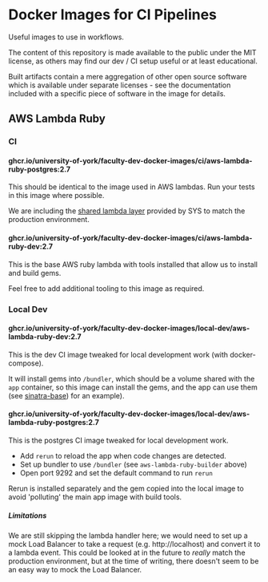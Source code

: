 # Docker Images for CI Pipelines

Useful images to use in workflows.

The content of this repository is made available to the public 
under the MIT license, as others may find our dev / CI setup 
useful or at least educational.

Built artifacts contain a mere aggregation of other open source 
software which is available under separate licenses - see the 
documentation included with a specific piece of software in the 
image for details.

## AWS Lambda Ruby

### CI

#### ghcr.io/university-of-york/faculty-dev-docker-images/ci/aws-lambda-ruby-postgres:2.7

This should be identical to the image used in AWS lambdas. Run your tests in this image where possible.

We are including the [shared lambda layer](https://wiki.york.ac.uk/display/CLOUD/AWS%3A+Shared+Lambda+Layers)
provided by SYS to match the production environment.

#### ghcr.io/university-of-york/faculty-dev-docker-images/ci/aws-lambda-ruby-dev:2.7

This is the base AWS ruby lambda with tools installed that allow us to install and build gems. 

Feel free to add additional tooling to this image as required.

### Local Dev

#### ghcr.io/university-of-york/faculty-dev-docker-images/local-dev/aws-lambda-ruby-dev:2.7

This is the dev CI image tweaked for local development work (with docker-compose).

It will install gems into `/bundler`, which should be a volume shared with the `app` container, so this image can
install the gems, and the app can use them (see 
[sinatra-base](https://github.com/university-of-york/faculty-dev-sinatra-base/blob/main/docker-compose.yml))
for an example).

#### ghcr.io/university-of-york/faculty-dev-docker-images/local-dev/aws-lambda-ruby-postgres:2.7

This is the postgres CI image tweaked for local development work.

* Add `rerun` to reload the app when code changes are detected.
* Set up bundler to use `/bundler` (see `aws-lambda-ruby-builder` above)
* Open port 9292 and set the default command to run `rerun`

Rerun is installed separately and the gem copied into the local image to avoid 'polluting' the main app image
with build tools.

##### Limitations

We are still skipping the lambda handler here; we would need to set up a mock Load Balancer to take a request 
(e.g. http://localhost) and convert it to a lambda event. This could be looked at in the future to *really* match
the production environment, but at the time of writing, there doesn't seem to be an easy way to mock the Load Balancer.
